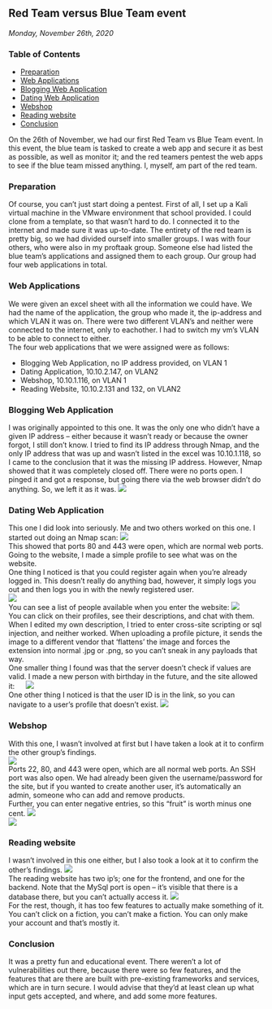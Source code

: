 ## Red Team versus Blue Team event 
_Monday, November 26th, 2020_



### Table of Contents
* [Preparation](#preparation)
* [Web Applications](#web-applications)
* [Blogging Web Application](#blogging-web-application)
* [Dating Web Application](#dating-web-application)
* [Webshop](#webshop)
* [Reading website](#reading-website)
* [Conclusion](#conclusion)

On the 26th of November, we had our first Red Team vs Blue Team event. In this event, the blue team is tasked to create a web app and secure it as best as possible, as well as monitor it; and the red teamers pentest the web apps to see if the blue team missed anything. I, myself, am part of the red team. 

### Preparation
Of course, you can’t just start doing a pentest. First of all, I set up a Kali virtual machine in the VMware environment that school provided. I could clone from a template, so that wasn’t hard to do. I connected it to the internet and made sure it was up-to-date. The entirety of the red team is pretty big, so we had divided ourself into smaller groups. I was with four others, who were also in my proftaak group. Someone else had listed the blue team’s applications and assigned them to each group. Our group had four web applications in total. 

### Web Applications
We were given an excel sheet with all the information we could have. We had the name of the application, the group who made it, the ip-address and which VLAN it was on. There were two different VLAN’s and neither were connected to the internet, only to eachother. I had to switch my vm’s VLAN to be able to connect to either.
 <br>
The four web applications that we were assigned were as follows: 
*	Blogging Web Application, no IP address provided, on VLAN 1
*	Dating Application, 10.10.2.147, on VLAN2
*	Webshop, 10.10.1.116, on VLAN 1
*	Reading Website, 10.10.2.131 and 132, on VLAN2

### Blogging Web Application
I was originally appointed to this one. It was the only one who didn’t have a given IP address – either because it wasn’t ready or because the owner forgot, I still don’t know. I tried to find its IP address through Nmap, and the only IP address that was up and wasn’t listed in the excel was 10.10.1.118, so I came to the conclusion that it was the missing IP address. However, Nmap showed that it was completely closed off. There were no ports open. I pinged it and got a response, but going there via the web browser didn’t do anything. So, we left it as it was. 
<img src="img/rvbimg/Picture1.png">

 
### Dating Web Application
This one I did look into seriously. Me and two others worked on this one. I started out doing an Nmap scan: 
<img src="img/rvbimg/Picture2.png"> 
<br>
This showed that ports 80 and 443 were open, which are normal web ports. Going to the website, I made a simple profile to see what was on the website. 
<br>
One thing I noticed is that you could register again when you’re already logged in. This doesn’t really do anything bad, however, it simply logs you out and then logs you in with the newly registered user.  
<img src="img/rvbimg/Picture3.png">
<br>
You can see a list of people available when you enter the website:
<img src="img/rvbimg/Picture4.png">
<br>
You can click on their profiles, see their descriptions, and chat with them. When I edited my own description, I tried to enter cross-site scripting or sql injection, and neither worked. When uploading a profile picture, it sends the image to a different vendor that ‘flattens’ the image and forces the extension into normal .jpg or .png, so you can’t sneak in any payloads that way. 
<br>
One smaller thing I found was that the server doesn’t check if values are valid. I made a new person with birthday in the future, and the site allowed it:  
<img src="img/rvbimg/Picture5.png">
<br>
One other thing I noticed is that the user ID is in the link, so you can navigate to a user’s profile that doesn’t exist. 
<img src="img/rvbimg/Picture7.png">

### Webshop
With this one, I wasn’t involved at first but I have taken a look at it to confirm the other group’s findings.  
<img src="img/rvbimg/Picture8.png">
<br>
Ports 22, 80, and 443 were open, which are all normal web ports. An SSH port was also open.  We had already been given the username/password for the site, but if you wanted to create another user, it’s automatically an admin, someone who can add and remove products. 
<br>
Further, you can enter negative entries, so this “fruit” is worth minus one cent. 
<img src="img/rvbimg/Picture9.png">
<br>
<img src="img/rvbimg/Picture10.png">
 
### Reading website
I wasn’t involved in this one either, but I also took a look at it to confirm the other’s findings. 
<img src="img/rvbimg/Picture11.png">
 <br>
The reading website has two ip’s; one for the frontend, and one for the backend. Note that the MySql port is open – it’s visible that there is a database there, but you can’t actually access it.
<img src="img/rvbimg/Picture12.png">
<br>
For the rest, though, it has too few features to actually make something of it. You can’t click on a fiction, you can’t make a fiction. You can only make your account and that’s mostly it. 

### Conclusion
It was a pretty fun and educational event. There weren’t a lot of vulnerabilities out there, because there were so few features, and the features that are there are built with pre-existing frameworks and services, which are in turn secure. I would advise that they’d at least clean up what input gets accepted, and where, and add some more features. 

